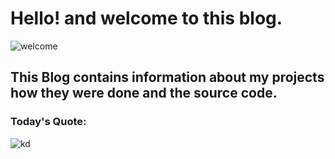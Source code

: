 # Hello! and welcome to this blog.

![welcome](https://i.ibb.co/txtnVy7/shadb.jpg)

## This Blog contains information about my projects how they were done and the source code.

### Today's Quote:

![kd](https://i.ibb.co/92QYz63/dsb.jpg)

